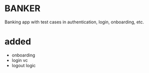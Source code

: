 # BANKER

Banking app with test cases in authentication, login, onboarding, etc.

# added
* onboarding
* login vc
* logout logic
